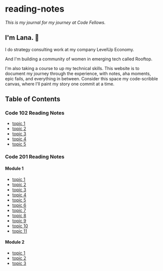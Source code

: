# reading-notes
*This is my journal for my journey at Code Fellows.*


## I'm Lana. 🤝

I do strategy consulting work at my company LevelUp Economy.

And I'm building a community of women in emerging tech called Rooftop.

I'm also taking a course to up my technical skills. This website is to document my journey through the experience, with notes, aha moments, epic fails, and everything in between. Consider this space my code-scribble canvas, where I'll paint my story one commit at a time.

## Table of Contents

### Code 102 Reading Notes

- [topic 1](102/file1.md)
- [topic 2](102/file2.md)
- [topic 3](102/file3.md)
- [topic 4](102/file4.md)
- [topic 5](102/file5.md)

### Code 201 Reading Notes

#### Module 1

- [topic 1](201/file1.md)
- [topic 2](201/file2.md)
- [topic 3](201/file3.md)
- [topic 4](201/file4.md)
- [topic 5](201/file5.html)
- [topic 6](201/so-repetative.md)
- [topic 7](201/need-to-learn-shortcut-for-this.md)
- [topic 8](201/file8.md)
- [topic 9](201/file9.md)
- [topic 10](201/file10.md)
- [topic 11](201/file11.md)

#### Module 2

- [topic 1](201/module2/module2-1.md)
- [topic 2](201/module2/module2-2.md)
- [topic 3](201/module2/module2-3.html)
